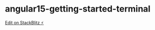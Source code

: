 # angular15-getting-started-terminal

[Edit on StackBlitz ⚡️](https://stackblitz.com/edit/angular-3nypwa)